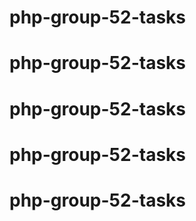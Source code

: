 # php-group-52-tasks
# php-group-52-tasks
# php-group-52-tasks
# php-group-52-tasks
# php-group-52-tasks

